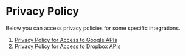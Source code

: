 # Privacy Policy

Below you can access privacy policies for some specific
integrations.

1. [Privacy Policy for Access to Google APIs](/doc/user-guide/gdrive-privacy)
2. [Privacy Policy for Access to Dropbox APIs](/doc/user-guide/dropbox-privacy)
